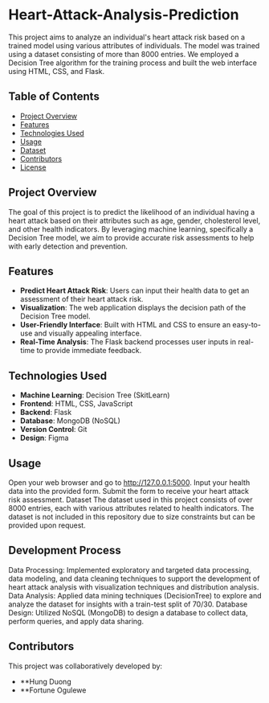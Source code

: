 # Heart-Attack-Analysis-Prediction


This project aims to analyze an individual's heart attack risk based on a trained model using various attributes of individuals. The model was trained using a dataset consisting of more than 8000 entries. We employed a Decision Tree algorithm for the training process and built the web interface using HTML, CSS, and Flask.

## Table of Contents

- [Project Overview](#project-overview)
- [Features](#features)
- [Technologies Used](#technologies-used)
- [Usage](#usage)
- [Dataset](#dataset)
- [Contributors](#contributors)
- [License](#license)

## Project Overview

The goal of this project is to predict the likelihood of an individual having a heart attack based on their attributes such as age, gender, cholesterol level, and other health indicators. By leveraging machine learning, specifically a Decision Tree model, we aim to provide accurate risk assessments to help with early detection and prevention.

## Features

- **Predict Heart Attack Risk**: Users can input their health data to get an assessment of their heart attack risk.
- **Visualization**: The web application displays the decision path of the Decision Tree model.
- **User-Friendly Interface**: Built with HTML and CSS to ensure an easy-to-use and visually appealing interface.
- **Real-Time Analysis**: The Flask backend processes user inputs in real-time to provide immediate feedback.

## Technologies Used

- **Machine Learning**: Decision Tree (SkitLearn)
- **Frontend**: HTML, CSS, JavaScript
- **Backend**: Flask
- **Database**: MongoDB (NoSQL)
- **Version Control**: Git
- **Design**: Figma


## Usage
Open your web browser and go to http://127.0.0.1:5000.
Input your health data into the provided form.
Submit the form to receive your heart attack risk assessment.
Dataset
The dataset used in this project consists of over 8000 entries, each with various attributes related to health indicators. The dataset is not included in this repository due to size constraints but can be provided upon request.

## Development Process
Data Processing: Implemented exploratory and targeted data processing, data modeling, and data cleaning techniques to support the development of heart attack analysis with visualization techniques and distribution analysis.
Data Analysis: Applied data mining techniques (DecisionTree) to explore and analyze the dataset for insights with a train-test split of 70/30.
Database Design: Utilized NoSQL (MongoDB) to design a database to collect data, perform queries, and apply data sharing.


## Contributors
This project was collaboratively developed by:

- **Hung Duong
- **Fortune Ogulewe


